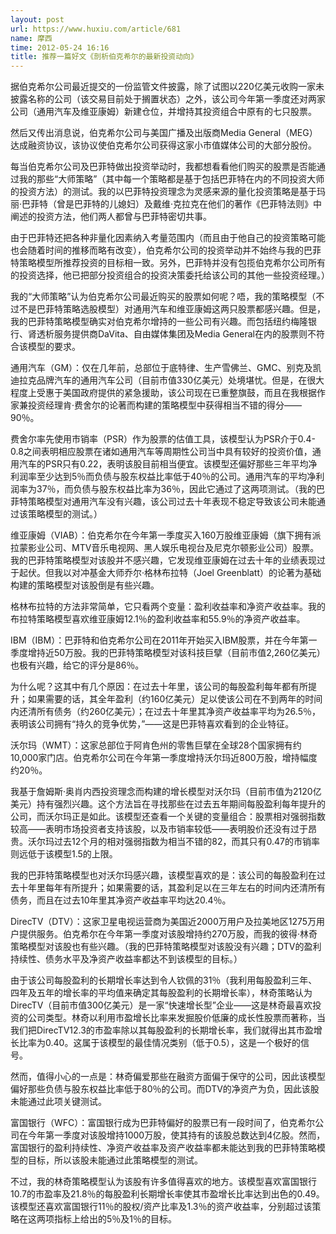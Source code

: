 ```yaml
---
layout: post
url: https://www.huxiu.com/article/681
name: 摩西
time: 2012-05-24 16:16
title: 推荐一篇好文《剖析伯克希尔的最新投资动向》
---
```

据伯克希尔公司最近提交的一份监管文件披露，除了试图以220亿美元收购一家未披露名称的公司（该交易目前处于搁置状态）之外，该公司今年第一季度还对两家公司（通用汽车及维亚康姆）新建仓位，并增持其投资组合中原有的七只股票。

然后又传出消息说，伯克希尔公司与美国广播及出版商Media General（MEG）达成融资协议，该协议使伯克希尔公司获得这家小市值媒体公司的大部分股份。

每当伯克希尔公司及巴菲特做出投资举动时，我都想看看他们购买的股票是否能通过我的那些“大师策略”（其中每一个策略都是基于包括巴菲特在内的不同投资大师的投资方法）的测试。我的以巴菲特投资理念为灵感来源的量化投资策略是基于玛丽·巴菲特（曾是巴菲特的儿媳妇）及戴维·克拉克在他们的著作《巴菲特法则》中阐述的投资方法，他们两人都曾与巴菲特密切共事。

由于巴菲特还把各种非量化因素纳入考量范围内（而且由于他自己的投资策略可能也会随着时间的推移而略有改变），伯克希尔公司的投资举动并不始终与我的巴菲特策略模型所推荐投资的目标相一致。另外，巴菲特并没有包揽伯克希尔公司所有的投资选择，他已把部分投资组合的投资决策委托给该公司的其他一些投资经理。）

我的“大师策略”认为伯克希尔公司最近购买的股票如何呢？唔，我的策略模型（不过不是巴菲特策略选股模型）对通用汽车和维亚康姆这两只股票都感兴趣。但是，我的巴菲特策略模型确实对伯克希尔增持的一些公司有兴趣。而包括纽约梅隆银行、肾透析服务提供商DaVita、自由媒体集团及Media General在内的股票则不符合该模型的要求。

通用汽车（GM）：仅在几年前，总部位于底特律、生产雪佛兰、GMC、别克及凯迪拉克品牌汽车的通用汽车公司（目前市值330亿美元）处境堪忧。但是，在很大程度上受惠于美国政府提供的紧急援助，该公司现在已重整旗鼓，而且在我根据作家兼投资经理肯·费舍尔的论著而构建的策略模型中获得相当不错的得分——90％。

费舍尔率先使用市销率（PSR）作为股票的估值工具，该模型认为PSR介于0.4-0.8之间表明相应股票在诸如通用汽车等周期性公司当中具有较好的投资价值，通用汽车的PSR只有0.22，表明该股目前相当便宜。该模型还偏好那些三年平均净利润率至少达到5％而负债与股东权益比率低于40％的公司。通用汽车的平均净利润率为37％，而负债与股东权益比率为36％，因此它通过了这两项测试。（我的巴菲特策略模型对通用汽车没有兴趣，该公司过去十年表现不稳定导致该公司未能通过该策略模型的测试。）

维亚康姆（VIAB）：伯克希尔在今年第一季度买入160万股维亚康姆（旗下拥有派拉蒙影业公司、MTV音乐电视网、黑人娱乐电视台及尼克尔顿影业公司）股票。我的巴菲特策略模型对该股并不感兴趣，它发现维亚康姆在过去十年的业绩表现过于起伏。但我以对冲基金大师乔尔·格林布拉特（Joel Greenblatt）的论著为基础构建的策略模型对该股倒是有些兴趣。

格林布拉特的方法非常简单，它只看两个变量：盈利收益率和净资产收益率。我的布拉特策略模型喜欢维亚康姆12.1％的盈利收益率和55.9％的净资产收益率。

IBM（IBM）：巴菲特和伯克希尔公司在2011年开始买入IBM股票，并在今年第一季度增持近50万股。我的巴菲特策略模型对该科技巨擘（目前市值2,260亿美元）也极有兴趣，给它的评分是86％。

为什么呢？这其中有几个原因：在过去十年里，该公司的每股盈利每年都有所提升；如果需要的话，其全年盈利（约160亿美元）足以使该公司在不到两年的时间内还清所有债务（约260亿美元）；在过去十年里其净资产收益率平均为26.5％，表明该公司拥有“持久的竞争优势，”——这是巴菲特喜欢看到的企业特征。

沃尔玛（WMT）：这家总部位于阿肯色州的零售巨擘在全球28个国家拥有约10,000家门店。伯克希尔公司在今年第一季度增持沃尔玛近800万股，增持幅度约20％。

我基于詹姆斯·奥肖内西投资理念而构建的增长模型对沃尔玛（目前市值为2120亿美元）持有强烈兴趣。这个方法旨在寻找那些在过去五年期间每股盈利每年提升的公司，而沃尔玛正是如此。该模型还查看一个关键的变量组合：股票相对强弱指数较高——表明市场投资者支持该股，以及市销率较低——表明股价还没有过于昂贵。沃尔玛过去12个月的相对强弱指数为相当不错的82，而其只有0.47的市销率则远低于该模型1.5的上限。

我的巴菲特策略模型也对沃尔玛感兴趣，该模型喜欢的是：该公司的每股盈利在过去十年里每年有所提升；如果需要的话，其盈利足以在三年左右的时间内还清所有债务，而且在过去10年里其净资产收益率平均达20.4％。

DirecTV（DTV）：这家卫星电视运营商为美国近2000万用户及拉美地区1275万用户提供服务。伯克希尔在今年第一季度对该股增持约270万股，而我的彼得·林奇策略模型对该股也有些兴趣。（我的巴菲特策略模型对该股没有兴趣；DTV的盈利持续性、债务水平及净资产收益率都达不到该模型的目标。）

由于该公司每股盈利的长期增长率达到令人钦佩的31％（我利用每股盈利三年、四年及五年的增长率的平均值来确定其每股盈利的长期增长率），林奇策略认为DirecTV（目前市值300亿美元）是一家“快速增长型”企业——这是林奇最喜欢投资的公司类型。林奇以利用市盈增长比率来发掘股价低廉的成长性股票而著称，当我们把DirecTV12.3的市盈率除以其每股盈利的长期增长率，我们就得出其市盈增长比率为0.40。这属于该模型的最佳情况类别（低于0.5），这是一个极好的信号。

然而，值得小心的一点是：林奇偏爱那些在融资方面偏于保守的公司，因此该模型偏好那些负债与股东权益比率低于80％的公司。而DTV的净资产为负，因此该股未能通过此项关键测试。

富国银行（WFC）：富国银行成为巴菲特偏好的股票已有一段时间了，伯克希尔公司在今年第一季度对该股增持1000万股，使其持有的该股总数达到4亿股。然而，富国银行的盈利持续性、净资产收益率及资产收益率都未能达到我的巴菲特策略模型的目标，所以该股未能通过此策略模型的测试。

不过，我的林奇策略模型认为该股有许多值得喜欢的地方。该模型喜欢富国银行10.7的市盈率及21.8％的每股盈利长期增长率使其市盈增长比率达到出色的0.49。该模型还喜欢富国银行11％的股权/资产比率及1.3％的资产收益率，分别超过该策略在这两项指标上给出的5％及1％的目标。

